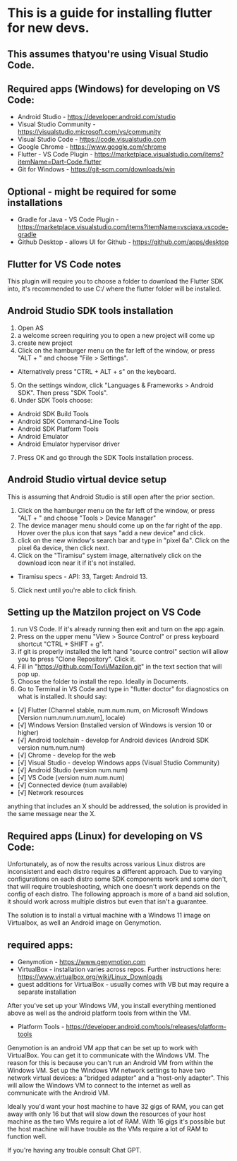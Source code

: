 # This is a guide for installing flutter for new devs.
## This assumes thatyou're using Visual Studio Code.

## Required apps (Windows) for developing on VS Code:
- Android Studio - https://developer.android.com/studio
- Visual Studio Community - https://visualstudio.microsoft.com/vs/community
- Visual Studio Code - https://code.visualstudio.com
- Google Chrome - https://www.google.com/chrome
- Flutter - VS Code Plugin - https://marketplace.visualstudio.com/items?itemName=Dart-Code.flutter
- Git for Windows - https://git-scm.com/downloads/win

## Optional - might be required for some installations
- Gradle for Java - VS Code Plugin - https://marketplace.visualstudio.com/items?itemName=vscjava.vscode-gradle
- Github Desktop - allows UI for Github - https://github.com/apps/desktop

## Flutter for VS Code notes
This plugin will require you to choose a folder to download the Flutter SDK into, it's recommended to use C:/ where the flutter folder will be installed.

## Android Studio SDK tools installation
1. Open AS
2. a welcome screen requiring you to open a new project will come up
3. create new project
4. Click on the hamburger menu on the far left of the window, or press "ALT + \" and choose "File > Settings".
- Alternatively press "CTRL + ALT + s" on the keyboard.
5. On the settings window, click "Languages & Frameworks > Android SDK". Then press "SDK Tools".
6. Under SDK Tools choose:
- Android SDK Build Tools
- Android SDK Command-Line Tools
- Android SDK Platform Tools
- Android Emulator
- Android Emulator hypervisor driver
7. Press OK and go through the SDK Tools installation process.

## Android Studio virtual device setup
This is assuming that Android Studio is still open after the prior section.
1. Click on the hamburger menu on the far left of the window, or press "ALT + \" and choose "Tools > Device Manager"
2. The device manager menu should come up on the far right of the app. Hover over the plus icon that says "add a new device" and click.
3. click on the new window's search bar and type in "pixel 6a". Click on the pixel 6a device, then click next.
4. Click on the "Tiramisu" system image, alternatively click on the download icon near it if it's not installed.
- Tiramisu specs - API: 33, Target: Android 13.
5. Click next until you're able to click finish.

## Setting up the Matzilon project on VS Code
1. run VS Code. If it's already running then exit and turn on the app again.
2. Press on the upper menu "View > Source Control" or press keyboard shortcut "CTRL + SHIFT + g".
3. if git is properly installed the left hand "source control" section will allow you to press "Clone Repository". Click it.
4. Fill in "https://github.com/Tovli/Mazilon.git" in the text section that will pop up.
5. Choose the folder to install the repo. Ideally in Documents.
6. Go to Terminal in VS Code and type in "flutter doctor" for diagnostics on what is installed.
It should say:

- [√] Flutter (Channel stable, num.num.num, on Microsoft Windows [Version num.num.num.num], locale)
- [√] Windows Version (Installed version of Windows is version 10 or higher)
- [√] Android toolchain - develop for Android devices (Android SDK version num.num.num)
- [√] Chrome - develop for the web
- [√] Visual Studio - develop Windows apps (Visual Studio Community)
- [√] Android Studio (version num.num)
- [√] VS Code (version num.num.num)
- [√] Connected device (num available)
- [√] Network resources

anything that includes an X should be addressed, the solution is provided in the same message near the X.


## Required apps (Linux) for developing on VS Code:

Unfortunately, as of now the results across various Linux distros are inconsistent and each distro requires a different approach. Due to varying configurations on each distro some SDK components work and some don't, that will require troubleshooting, which one doesn't work depends on the config of each distro. The following approach is more of a band aid solution, it should work across multiple distros but even that isn't a guarantee.

The solution is to install a virtual machine with a Windows 11 image on Virtualbox, as well an Android image on Genymotion.

## required apps:

- Genymotion - https://www.genymotion.com
- VirtualBox - installation varies across repos. Further instructions here: https://www.virtualbox.org/wiki/Linux_Downloads
- guest additions for VirtualBox - usually comes with VB but may require a separate installation

After you've set up your Windows VM, you install everything mentioned above as well as the android platform tools from within the VM.

- Platform Tools - https://developer.android.com/tools/releases/platform-tools

Genymotion is an android VM app that can be set up to work with VirtualBox. You can get it to communicate with the Windows VM. The reason for this is because you can't run an Android VM from within the Windows VM.
Set up the Windows VM network settings to have two network virtual devices: a "bridged adapter" and a "host-only adapter". This will allow the Windows VM to connect to the internet as well as communicate with the Android VM.

Ideally you'd want your host machine to have 32 gigs of RAM, you can get away with only 16 but that will slow down the resources of your host machine as the two VMs require a lot of RAM. With 16 gigs it's possible but the host machine will have trouble as the VMs require a lot of RAM to function well.

If you're having any trouble consult Chat GPT.
